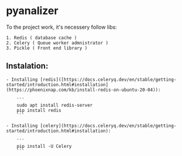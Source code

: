 # pyanalizer
To the project work, it's necessery follow libs:

    1. Redis ( database cache )
    2. Celery ( Queue worker admnistrator )
    3. Pickle ( Front end library )
    
## Instalation:

    - Installing [redis]([https://docs.celeryq.dev/en/stable/getting-started/introduction.html#installation](https://phoenixnap.com/kb/install-redis-on-ubuntu-20-04)):
    
        ```
        sudo apt install redis-server
        pip install redis
        ```
        
    - Installing [celery](https://docs.celeryq.dev/en/stable/getting-started/introduction.html#installation):
    
        ```
        pip install -U Celery
        ```
